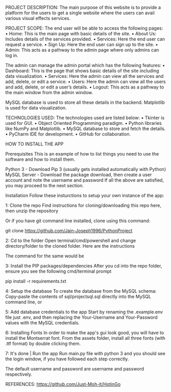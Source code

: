 PROJECT DESCRIPTION:
The main purpose of this website is to provide a platform for the users to get a single website where the users can avail
various visual effects services.

PROJECT SCOPE:
The end user will be able to access the following pages:
• Home: This is the main page with basic details of the site.
• About Us: Includes details of the services provided.
• Services: Here the end user can request a service.
• Sign Up: Here the end user can sign up to the site.
• Admin: This acts as a pathway to the admin page where only admins can log in.

The admin can manage the admin portal which has the following features:
• Dashboard: This is the page that shows basic details of the site including data visualization.
• Services: Here the admin can view all the services and add, delete, or edit a service.
• Users: Here the admin can view all the users and add, delete, or edit a user’s details.
• Logout: This acts as a pathway to the main window from the admin window.

MySQL database is used to store all these details in the backend.
Matplotlib is used for data visualization.

TECHNOLOGIES USED:
The technologies used are listed below:
• Tkinter is used for GUI.
• Object Oriented Programming paradigm.
• Python libraries like NumPy and Matplotlib.
• MySQL database to store and fetch the details.
• PyCharm IDE for development.
• GitHub for collaboration.


HOW TO INSTALL THE APP 

Prerequisites
This is an example of how to list things you need to use the software and how to install them.

Python 3 - Download 
Pip 3 (usually gets installed automatically with Python)
MySQL Server - Download the package download, then create a user account and note the username and password
If all the above are satisfied, you may proceed to the next section.

Installation
Follow these insturctions to setup your own instance of the app:


1: Clone the repo
Find instructions for cloning/downloading this repo here, then unzip the repository

Or if you have git command line installed, clone using this command:

git clone https://github.com/Jain-Joseph1996/PythonProject

2: Cd to the folder
Open terminal/cmd/powershell and change directory/folder to the cloned folder. Here are the instructions

The command for the same would be

3: Install the PIP packages/dependencies
After you cd into the repo folder, ensure you see the following cmd/terminal prompt

pip install -r requirements.txt

4: Setup the database
To create the database from the MySQL schema:
Copy-paste the contents of sql/projectsql.sql directly into the MySQL command line, or


5: Add database credentials to the app
Start by renaming the .example.env file just .env, and then replacing the Your-Username and Your-Password values with the MySQL credentials.

6: Installing Fonts
In order to make the app's gui look good, you will have to install the Montserrat font. From the assets folder, install all three fonts (with .ttf format) by double clicking them.

7: It's done  | Run the app
Run main.py file with python 3 and you should see the login window, if you have followed each step correctly.

The default username and password are username and password respectively.

REFERENCES:
https://github.com/Just-Moh-it/HotinGo



